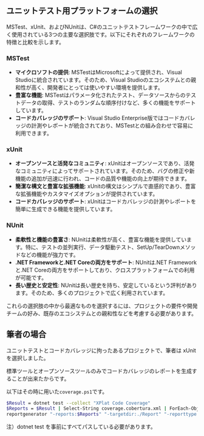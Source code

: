 ## ユニットテスト用プラットフォームの選択

MSTest、xUnit、およびNUnitは、C#のユニットテストフレームワークの中で広く使用されている3つの主要な選択肢です。以下にそれぞれのフレームワークの特徴と比較を示します。

### MSTest

- **マイクロソフトの提供**: MSTestはMicrosoftによって提供され、Visual Studioに統合されています。そのため、Visual Studioのエコシステムとの親和性が高く、開発者にとっては使いやすい環境を提供します。
- **豊富な機能**: MSTestはパラメータ化されたテスト、データソースからのテストデータの取得、テストのランダムな順序付けなど、多くの機能をサポートしています。
- **コードカバレッジのサポート**: Visual Studio Enterprise版ではコードカバレッジの計測やレポートが統合されており、MSTestとの組み合わせで容易に利用できます。

### xUnit

- **オープンソースと活発なコミュニティ**: xUnitはオープンソースであり、活発なコミュニティによってサポートされています。そのため、バグの修正や新機能の追加が迅速に行われ、コードの品質や機能の向上が期待できます。
- **簡潔な構文と豊富な拡張機能**: xUnitの構文はシンプルで直感的であり、豊富な拡張機能やカスタマイズオプションが提供されています。
- **コードカバレッジのサポート**: xUnitはコードカバレッジの計測やレポートを簡単に生成できる機能を提供しています。

### NUnit

- **柔軟性と機能の豊富さ**: NUnitは柔軟性が高く、豊富な機能を提供しています。特に、テストの並列実行、データ駆動テスト、SetUp/TearDownメソッドなどの機能が強力です。
- **.NET Frameworkと.NET Coreの両方をサポート**: NUnitは.NET Frameworkと.NET Coreの両方をサポートしており、クロスプラットフォームでの利用が可能です。
- **長い歴史と安定性**: NUnitは長い歴史を持ち、安定しているという評判があります。そのため、多くのプロジェクトで広く利用されています。

これらの選択肢の中から最適なものを選択するには、プロジェクトの要件や開発チームの好み、既存のエコシステムとの親和性などを考慮する必要があります。

## 筆者の場合

ユニットテストとコードカバレッジに拘ったあるプロジェクトで、筆者は xUnit を選択しました。

標準ツールとオープンソースツールのみでコードカバレッジのレポートを生成することが出来たからです。

以下はその時に用いた`coverage.ps1`です。
```sh
$Result = dotnet test --collect "XPlat Code Coverage"
$Reports = $Result | Select-String coverage.cobertura.xml | ForEach-Object { $_.Line.Trim() } | Join-String -Separator ';'
reportgenerator "-reports:$Reports" "-targetdir:./Report" "-reporttype:Html"
```
注）dotnet test を事前にすべてパスしている必要があります。